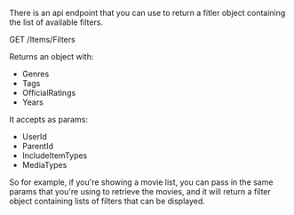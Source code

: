 There is an api endpoint that you can use to return a fitler object containing the list of available filters.
 
GET /Items/Filters
 
Returns an object with:
 
- Genres
- Tags
- OfficialRatings
- Years
 
It accepts as params:
 
- UserId
- ParentId
- IncludeItemTypes
- MediaTypes
 
So for example, if you're showing a movie list, you can pass in the same params that you're using to retrieve the movies, and it will return a filter object containing lists of filters that can be displayed.